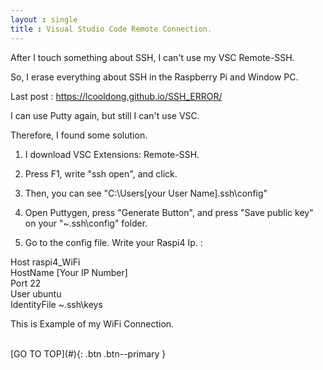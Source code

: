```yaml
---
layout : single
title : Visual Studio Code Remote Connection.
---
```


After I touch something about SSH, I can't use my VSC Remote-SSH. <br>

So, I erase everything about SSH in the Raspberry Pi and Window PC. <br>

Last post : <https://lcooldong.github.io/SSH_ERROR/> <br>

I can use Putty again, but still I can't use VSC. <br>

Therefore, I found some solution. <br>

1. I download VSC Extensions: Remote-SSH. <br>

2. Press F1, write "ssh open", and click. <br>

3. Then, you can see "C:\Users\[your User Name]\.ssh\config" <br>

4. Open Puttygen, press "Generate Button", and press "Save public key" on your  "~\.ssh\config"  folder. <br> 

5. Go to the config file. Write your Raspi4 Ip. :

Host raspi4_WiFi <br>
    HostName [Your IP Number] <br>
    Port 22 <br>
    User ubuntu <br>
    IdentityFile ~\.ssh\keys <br>

This is Example of my WiFi Connection.



<br>
[GO TO TOP](#){: .btn .btn--primary } <br>